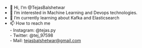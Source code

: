 - 👋 Hi, I’m @TejasBalshetwar
- 👀 I’m interested in Machine Learning and Devops technologies.
- 🌱 I’m currently learning about Kafka and Elasticsearch
- 📫 How to reach me <br>
      - Instagram: @tejas.py <br>
      - Twitter: @tej_97598 <br>
      - Mail: tejasbalshetwar@gmail.com <br>

<!---
TejasBalshetwar/TejasBalshetwar is a ✨ special ✨ repository because its `README.md` (this file) appears on your GitHub profile.
You can click the Preview link to take a look at your changes.
--->
